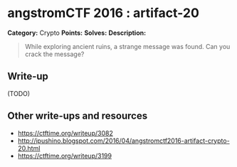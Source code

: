# angstromCTF 2016 : artifact-20

**Category:** Crypto
**Points:**
**Solves:**
**Description:**

> While exploring ancient ruins, a strange message was found. Can you crack the message?
>


## Write-up

(TODO)

## Other write-ups and resources

* https://ctftime.org/writeup/3082
* http://ipushino.blogspot.com/2016/04/angstromctf2016-artifact-crypto-20.html
* https://ctftime.org/writeup/3199
